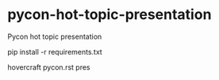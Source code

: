 pycon-hot-topic-presentation
============================

Pycon hot topic presentation

pip install -r requirements.txt

hovercraft pycon.rst pres